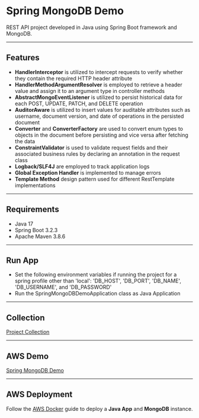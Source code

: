 # Spring MongoDB Demo

REST API project developed in Java using Spring Boot framework and MongoDB.

---

## Features

- **HandlerInterceptor** is utilized to intercept requests to verify whether they contain the required HTTP header attribute
- **HandlerMethodArgumentResolver** is employed to retrieve a header value and assign it to an argument type in controller methods
- **AbstractMongoEventListener** is utilized to persist historical data for each POST, UPDATE, PATCH, and DELETE operation
- **AuditorAware** is utilized to insert values for auditable attributes such as username, document version, and date of operations in the persisted document
- **Converter** and **ConverterFactory** are used to convert enum types to objects in the document before persisting and vice versa after fetching the data
- **ConstraintValidator** is used to validate request fields and their associated business rules by declaring an annotation in the request class
- **Logback/SLF4J** are employed to track application logs
- **Global Exception Handler** is implemented to manage errors
- **Template Method** design pattern used for different RestTemplate implementations

---

## Requirements

- Java 17
- Spring Boot 3.2.3
- Apache Maven 3.8.6

---

## Run App

- Set the following environment variables if running the project for a spring profile other than 'local': 'DB_HOST', 'DB_PORT', 'DB_NAME', 'DB_USERNAME', and 'DB_PASSWORD'
- Run the SpringMongoDBDemoApplication class as Java Application

---

## Collection

[Project Collection](https://github.com/erebelo/spring-mongodb-demo/tree/develop/collection)

---

## AWS Demo

[Spring MongoDB Demo](http://api.erebelo.com/spring-mongodb-demo/swagger-ui/index.html)

---

## AWS Deployment

Follow the [AWS Docker](https://github.com/erebelo/aws-docker/tree/main) guide to deploy a **Java App** and **MongoDB** instance.
